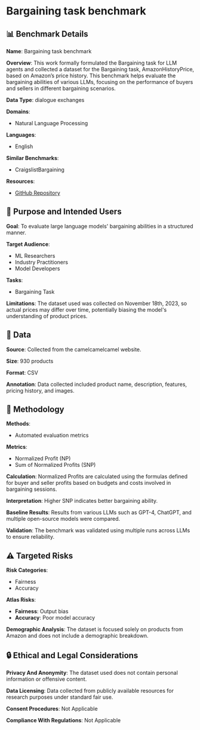 # Bargaining task benchmark

## 📊 Benchmark Details

**Name**: Bargaining task benchmark

**Overview**: This work formally formulated the Bargaining task for LLM agents and collected a dataset for the Bargaining task, AmazonHistoryPrice, based on Amazon’s price history. This benchmark helps evaluate the bargaining abilities of various LLMs, focusing on the performance of buyers and sellers in different bargaining scenarios.

**Data Type**: dialogue exchanges

**Domains**:
- Natural Language Processing

**Languages**:
- English

**Similar Benchmarks**:
- CraigslistBargaining

**Resources**:
- [GitHub Repository](https://github.com/TianXiaSJTU/AmazonPriceHistory)

## 🎯 Purpose and Intended Users

**Goal**: To evaluate large language models' bargaining abilities in a structured manner.

**Target Audience**:
- ML Researchers
- Industry Practitioners
- Model Developers

**Tasks**:
- Bargaining Task

**Limitations**: The dataset used was collected on November 18th, 2023, so actual prices may differ over time, potentially biasing the model's understanding of product prices.

## 💾 Data

**Source**: Collected from the camelcamelcamel website.

**Size**: 930 products

**Format**: CSV

**Annotation**: Data collected included product name, description, features, pricing history, and images.

## 🔬 Methodology

**Methods**:
- Automated evaluation metrics

**Metrics**:
- Normalized Profit (NP)
- Sum of Normalized Profits (SNP)

**Calculation**: Normalized Profits are calculated using the formulas defined for buyer and seller profits based on budgets and costs involved in bargaining sessions.

**Interpretation**: Higher SNP indicates better bargaining ability.

**Baseline Results**: Results from various LLMs such as GPT-4, ChatGPT, and multiple open-source models were compared.

**Validation**: The benchmark was validated using multiple runs across LLMs to ensure reliability.

## ⚠️ Targeted Risks

**Risk Categories**:
- Fairness
- Accuracy

**Atlas Risks**:
- **Fairness**: Output bias
- **Accuracy**: Poor model accuracy

**Demographic Analysis**: The dataset is focused solely on products from Amazon and does not include a demographic breakdown.

## 🔒 Ethical and Legal Considerations

**Privacy And Anonymity**: The dataset used does not contain personal information or offensive content.

**Data Licensing**: Data collected from publicly available resources for research purposes under standard fair use.

**Consent Procedures**: Not Applicable

**Compliance With Regulations**: Not Applicable
